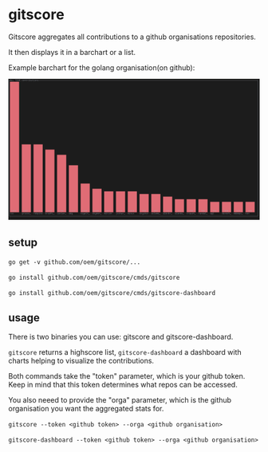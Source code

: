 # gitscore

Gitscore aggregates all contributions to a github organisations repositories.

It then displays it in a barchart or a list.

Example barchart for the golang organisation(on github):

![golang organisation example](/example-golang.png)

## setup

`go get -v github.com/oem/gitscore/...`

`go install github.com/oem/gitscore/cmds/gitscore`

`go install github.com/oem/gitscore/cmds/gitscore-dashboard`

## usage

There is two binaries you can use: gitscore and gitscore-dashboard.

`gitscore` returns a highscore list, `gitscore-dashboard` a dashboard with charts helping to visualize the contributions.

Both commands take the "token" parameter, which is your github token. Keep in mind that this token determines what repos can be accessed.

You also neeed to provide the "orga" parameter, which is the github organisation you want the aggregated stats for.

`gitscore --token <github token> --orga <github organisation>`

`gitscore-dashboard --token <github token> --orga <github organisation>`
